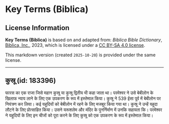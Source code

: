 # Key Terms (Biblica)

## License Information

**Key Terms (Biblica)** is based on and adapted from: _Biblica Bible Dictionary_, [Biblica, Inc.](https://www.biblica.com/), 2023, which is licensed under a [CC BY-SA 4.0 license](https://creativecommons.org/licenses/by-sa/4.0/legalcode.en).

This markdown version (created `2025-10-20`) is provided under the same license.



--------------------------------

## कुस्रू (id: 183396)

फारस का एक राजा जिसे महान कुस्रू या कुस्रू द्वितीय भी कहा जाता था। परमेश्वर ने उसे बेबीलोन के खिलाफ न्याय लाने के लिए एक उपकरण के रूप में इस्तेमाल किया। कुस्रू ने 539 ईसा पूर्व में बेबीलोन पर नियंत्रण कर लिया। कई यहूदियों को बेबीलोन में रहने के लिए मजबूर किया गया था। कुस्रू ने उन्हें यहूदा लौटने के लिए प्रोत्साहित किया। उसने यरूशलेम और मंदिर के पुनर्निर्माण में उनकि सहायता कि। परमेश्वर ने यहूदियों के लिए इन चीजों को पूरा करने के लिए कुस्रू को एक उपकरण के रूप में इस्तेमाल किया।


